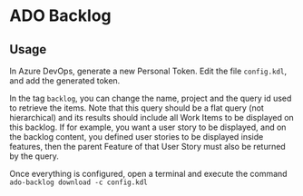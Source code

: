 # ADO Backlog


## Usage
In Azure DevOps, generate a new Personal Token. Edit the file `config.kdl`, and add the generated token.

In the tag `backlog`, you can change the name, project and the query id used to retrieve the items. Note that this query should be a flat query (not hierarchical) and its results should include all Work Items to be displayed on this backlog. If for example, you want a user story to be displayed, and on the backlog content, you defined user stories to be displayed inside features, then the parent Feature of that User Story must also be returned by the query.

Once everything is configured, open a terminal and execute the command `ado-backlog download -c config.kdl`
